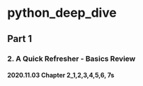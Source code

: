 # python_deep_dive
## Part 1
### 2. A Quick Refresher - Basics Review
#### 2020.11.03 Chapter 2_1,2,3,4,5,6, 7s

